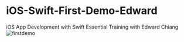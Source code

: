 # iOS-Swift-First-Demo-Edward
iOS App Development with Swift Essential Training with Edward Chiang
![firstdemo](https://cloud.githubusercontent.com/assets/14995533/10908142/70cfd44e-826a-11e5-93df-ff39c58e42a2.png)
